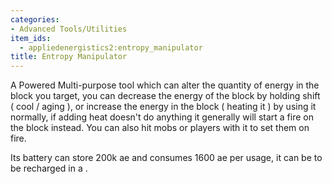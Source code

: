 ```yaml
---
categories:
- Advanced Tools/Utilities
item_ids:
  - appliedenergistics2:entropy_manipulator
title: Entropy Manipulator
---
```


A Powered Multi-purpose tool which can alter the quantity of energy in the
block you target, you can decrease the energy of the block by holding shift (
cool / aging ), or increase the energy in the block ( heating it ) by using it
normally, if adding heat doesn't do anything it generally will start a fire on
the block instead. You can also hit mobs or players with it to set them on
fire.



Its battery can store 200k ae and consumes 1600 ae per usage, it can be to be
recharged in a <ItemLink id="appliedenergistics2:charger"/>.

<RecipeFor id="appliedenergistics2:entropy_manipulator"/>
